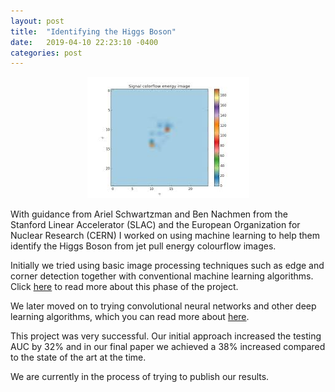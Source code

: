 ```yaml
---
layout: post
title:  "Identifying the Higgs Boson"
date:   2019-04-10 22:23:10 -0400
categories: post
---
```


<p align="center">
  <img src="/assets/images/higgs.jpg">
</p>

With guidance from Ariel Schwartzman and Ben Nachmen from the Stanford Linear Accelerator (SLAC) and the European Organization for Nuclear Research (CERN) I worked on using machine learning to help them identify the Higgs Boson from jet pull energy colourflow images.

Initially we tried using basic image processing techniques such as edge and corner detection together with conventional machine learning algorithms. Click [here](/assets/pdfs/cs229.pdf) to read more about this phase of the project. 

We later moved on to trying convolutional neural networks and other deep learning algorithms, which you can read more about [here](/assets/pdfs/cs231n.pdf).

This project was very successful. Our initial approach increased the testing AUC by 32% and in our final paper we achieved a 38% increased compared to the state of the art at the time.

We are currently in the process of trying to publish our results.
